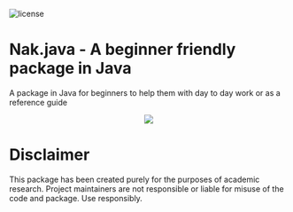 ![license](https://img.shields.io/badge/License-MIT-green.svg)

# Nak.java - A beginner friendly package in Java

A package in Java for beginners to help them with day to day work or as a reference guide

<p align="center">
  <img src="https://images.app.goo.gl/xWzLCMjjVotoP8sN9"/>
</p>



# Disclaimer
This package has been created purely for the purposes of academic research. Project maintainers are not responsible or liable for misuse of the code and package. Use responsibly.
